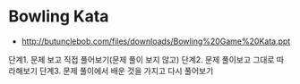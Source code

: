 # Bowling Kata

* http://butunclebob.com/files/downloads/Bowling%20Game%20Kata.ppt

단계1. 문제 보고 직접 풀어보기(문제 풀이 보지 않고)
단계2. 문제 풀이보고 그대로 따라해보기
단계3. 문제 풀이에서 배운 것을 가지고 다시 풀어보기
